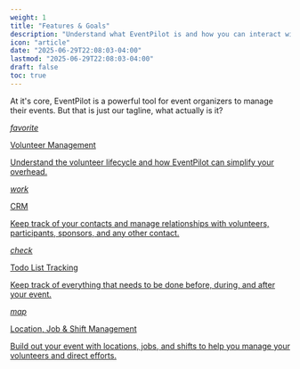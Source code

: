 ```yaml
---
weight: 1
title: "Features & Goals"
description: "Understand what EventPilot is and how you can interact with it."
icon: "article"
date: "2025-06-29T22:08:03-04:00"
lastmod: "2025-06-29T22:08:03-04:00"
draft: false
toc: true
---
```


At it's core, EventPilot is a powerful tool for event organizers to manage their events. But that is just our tagline, what actually is it?

<div class="row flex-xl-wrap pb-4">

<div id="list-item" class="col-md-4 col-12 py-2">
  <a class="text-decoration-none text-reset" href="../volunteer/">
  <div class="card h-100 features feature-full-bg rounded p-4 position-relative overflow-hidden border-1">
      <span class="h1 icon-color">
        <i class="material-icons align-middle">favorite</i>
      </span>
      <div class="card-body p-0 content">
        <p class="fs-5 fw-semibold card-title mb-1">Volunteer Management</p>
        <p class="para card-text mb-0">Understand the volunteer lifecycle and how EventPilot can simplify your overhead.</p>
      </div>
    </div>
  </a>
</div>

<div id="list-item" class="col-md-4 col-12 py-2">
  <a class="text-decoration-none text-reset" href="../crm/">
    <div class="card h-100 features feature-full-bg rounded p-4 position-relative overflow-hidden border-1">
      <span class="h1 icon-color">
        <i class="material-icons align-middle">work</i>
      </span>
      <div class="card-body p-0 content">
        <p class="fs-5 fw-semibold card-title mb-1">CRM</p>
        <p class="para card-text mb-0">Keep track of your contacts and manage relationships with volunteers, participants, sponsors, and any other contact.</p>
      </div>
    </div>
  </a>
</div>

<div id="list-item" class="col-md-4 col-12 py-2">
  <a class="text-decoration-none text-reset" href="../todo/">
    <div class="card h-100 features feature-full-bg rounded p-4 position-relative overflow-hidden border-1">
      <span class="h1 icon-color">
        <i class="material-icons align-middle">check</i>
      </span>
      <div class="card-body p-0 content">
        <p class="fs-5 fw-semibold card-title mb-1">Todo List Tracking</p>
        <p class="para card-text mb-0">Keep track of everything that needs to be done before, during, and after your event.</p>
      </div>
    </div>
  </a>
</div>

<div id="list-item" class="col-md-4 col-12 py-2">
  <a class="text-decoration-none text-reset" href="../todo/">
    <div class="card h-100 features feature-full-bg rounded p-4 position-relative overflow-hidden border-1">
      <span class="h1 icon-color">
        <i class="material-icons align-middle">map</i>
      </span>
      <div class="card-body p-0 content">
        <p class="fs-5 fw-semibold card-title mb-1">Location, Job & Shift Management</p>
        <p class="para card-text mb-0">Build out your event with locations, jobs, and shifts to help you manage your volunteers and direct efforts.</p>
      </div>
    </div>
  </a>
</div>


</div>